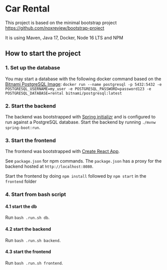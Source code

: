 # Car Rental
This project is based on the minimal bootstrap project 
https://github.com/noxreview/bootstrap-project

It is using Maven, Java 17, Docker, Node 16 LTS and NPM

## How to start the project

### 1. Set up the database
You may start a database with the following docker command based on the [Bitnami PostgreSQL Image](https://hub.docker.com/r/bitnami/postgresql/):
`docker run --name postgresql -p 5432:5432 -e POSTGRESQL_USERNAME=my_user -e POSTGRESQL_PASSWORD=password123 -e POSTGRESQL_DATABASE=rental bitnami/postgresql:latest`


### 2. Start the backend
The backend was bootstrapped with [Spring initializr](https://start.spring.io/) and is configured to run against a PostgreSQL database.
Start the backend by running `./mvnw spring-boot:run`.


### 3. Start the frontend
The frontend was bootstrapped with [Create React App](https://github.com/facebook/create-react-app).

See `package.json` for npm commands. The `package.json` has a proxy for the backend hosted at `http://localhost:8080`.

Start the frontend by doing `npm install` followed by `npm start` in the `frontend` folder


### 4. Start from bash script

#### 4.1 start the db
Run `bash .run.sh db`.
#### 4.2 start the backend
Run `bash .run.sh backend`.
#### 4.3 start the frontend
Run `bash .run.sh frontend`.
